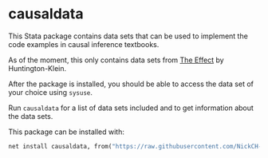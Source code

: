 # causaldata

This Stata package contains data sets that can be used to implement the code examples in causal inference textbooks.

As of the moment, this only contains data sets from [The Effect](http://www.nickchk.com/causalitybook.html) by Huntington-Klein.

After the package is installed, you should be able to access the data set of your choice using `sysuse`.

Run `causaldata` for a list of data sets included and to get information about the data sets.

This package can be installed with:

```stata
net install causaldata, from("https://raw.githubusercontent.com/NickCH-K/causaldata/master/Stata/")
```